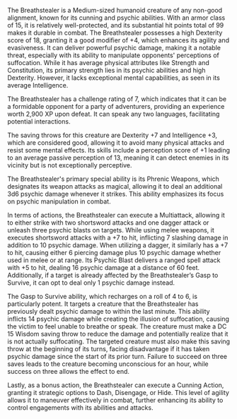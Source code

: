 The Breathstealer is a Medium-sized humanoid creature of any non-good alignment, known for its cunning and psychic abilities. With an armor class of 15, it is relatively well-protected, and its substantial hit points total of 99 makes it durable in combat. The Breathstealer possesses a high Dexterity score of 18, granting it a good modifier of +4, which enhances its agility and evasiveness. It can deliver powerful psychic damage, making it a notable threat, especially with its ability to manipulate opponents' perceptions of suffocation. While it has average physical attributes like Strength and Constitution, its primary strength lies in its psychic abilities and high Dexterity. However, it lacks exceptional mental capabilities, as seen in its average Intelligence. 

The Breathstealer has a challenge rating of 7, which indicates that it can be a formidable opponent for a party of adventurers, providing an experience worth 2,900 XP upon defeat. It can speak any two languages, facilitating potential interactions.

The saving throws for this creature are Dexterity +7 and Intelligence +3, which are considered good, allowing it to avoid many physical attacks and resist some mental effects. Its skills include a perception score of +1 leading to an average passive perception of 13, meaning it can detect enemies in its vicinity but is not exceptionally perceptive.

The Breathstealer's primary special ability is its Phrenic Weapons, which designates its weapon attacks as magical, allowing it to deal an additional 3d6 psychic damage whenever it strikes. This ability emphasizes its focus on psychic manipulation in combat.

In terms of actions, the Breathstealer can execute a Multiattack, allowing it to either strike with two shortsword attacks and one dagger attack or unleash three psychic blasts on targets. While using melee weapons, it executes shortsword attacks with a +7 to hit, inflicting 7 slashing damage in addition to 10 psychic damage. When utilizing a dagger, it similarly has a +7 to hit, causing either 6 piercing damage plus 10 psychic damage whether used in melee or at range. Its Psychic Blast delivers a ranged spell attack with +5 to hit, dealing 16 psychic damage at a distance of 60 feet. Additionally, if a target is already affected by the Breathstealer’s Gasp to Survive, it can opt to deal only 1 psychic damage instead.

The Gasp to Survive ability, which recharges on a roll of 4 to 6, is particularly potent. It targets a creature that the Breathstealer has previously dealt psychic damage to within the last minute. This ability inflicts 14 psychic damage while creating the illusion of suffocation, causing the victim to feel unable to breathe or speak. The creature must make a DC 15 Wisdom saving throw to reduce the damage and potentially realize that it is not actually suffocating. The targeted creature must also make this saving throw at the beginning of its turns, facing disadvantage if it has taken psychic damage since the start of its prior turn. Failure to succeed on three saves leads to the creature becoming unconscious for an hour, while success on three allows the effect to end.

Lastly, as a bonus action, the Breathstealer can execute a Cunning Action, granting it strategic options to Dash, Disengage, or Hide. This level of agility allows it to maneuver effectively in combat, further enhancing its ability to control engagements with its abilities and attacks.